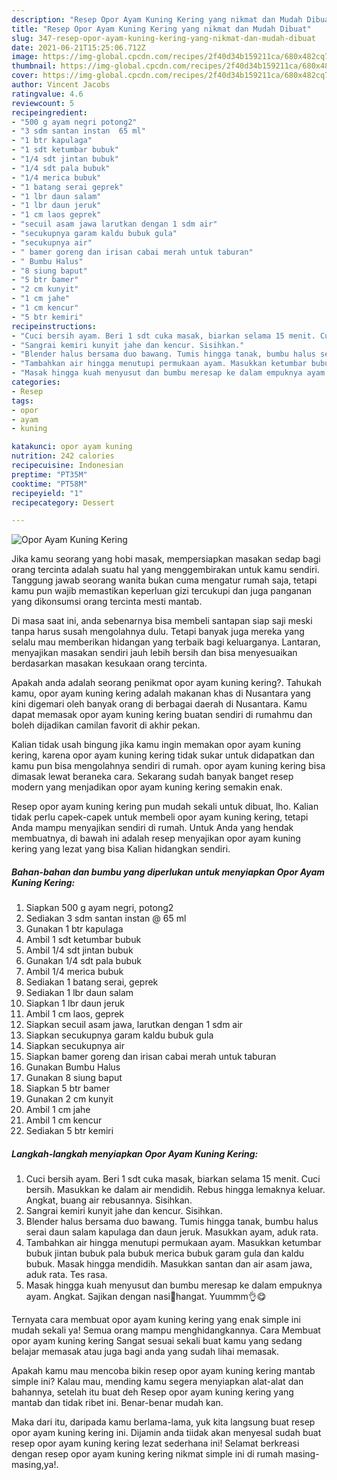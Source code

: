 ```yaml
---
description: "Resep Opor Ayam Kuning Kering yang nikmat dan Mudah Dibuat"
title: "Resep Opor Ayam Kuning Kering yang nikmat dan Mudah Dibuat"
slug: 347-resep-opor-ayam-kuning-kering-yang-nikmat-dan-mudah-dibuat
date: 2021-06-21T15:25:06.712Z
image: https://img-global.cpcdn.com/recipes/2f40d34b159211ca/680x482cq70/opor-ayam-kuning-kering-foto-resep-utama.jpg
thumbnail: https://img-global.cpcdn.com/recipes/2f40d34b159211ca/680x482cq70/opor-ayam-kuning-kering-foto-resep-utama.jpg
cover: https://img-global.cpcdn.com/recipes/2f40d34b159211ca/680x482cq70/opor-ayam-kuning-kering-foto-resep-utama.jpg
author: Vincent Jacobs
ratingvalue: 4.6
reviewcount: 5
recipeingredient:
- "500 g ayam negri potong2"
- "3 sdm santan instan  65 ml"
- "1 btr kapulaga"
- "1 sdt ketumbar bubuk"
- "1/4 sdt jintan bubuk"
- "1/4 sdt pala bubuk"
- "1/4 merica bubuk"
- "1 batang serai geprek"
- "1 lbr daun salam"
- "1 lbr daun jeruk"
- "1 cm laos geprek"
- "secuil asam jawa larutkan dengan 1 sdm air"
- "secukupnya garam kaldu bubuk gula"
- "secukupnya air"
- " bamer goreng dan irisan cabai merah untuk taburan"
- " Bumbu Halus"
- "8 siung baput"
- "5 btr bamer"
- "2 cm kunyit"
- "1 cm jahe"
- "1 cm kencur"
- "5 btr kemiri"
recipeinstructions:
- "Cuci bersih ayam. Beri 1 sdt cuka masak, biarkan selama 15 menit. Cuci bersih. Masukkan ke dalam air mendidih. Rebus hingga lemaknya keluar. Angkat, buang air rebusannya. Sisihkan."
- "Sangrai kemiri kunyit jahe dan kencur. Sisihkan."
- "Blender halus bersama duo bawang. Tumis hingga tanak, bumbu halus serai daun salam kapulaga dan daun jeruk. Masukkan ayam, aduk rata."
- "Tambahkan air hingga menutupi permukaan ayam. Masukkan ketumbar bubuk jintan bubuk pala bubuk merica bubuk garam gula dan kaldu bubuk. Masak hingga mendidih. Masukkan santan dan air asam jawa, aduk rata. Tes rasa."
- "Masak hingga kuah menyusut dan bumbu meresap ke dalam empuknya ayam. Angkat. Sajikan dengan nasi🍚hangat. Yuummm👌😋"
categories:
- Resep
tags:
- opor
- ayam
- kuning

katakunci: opor ayam kuning 
nutrition: 242 calories
recipecuisine: Indonesian
preptime: "PT35M"
cooktime: "PT58M"
recipeyield: "1"
recipecategory: Dessert

---
```



![Opor Ayam Kuning Kering](https://img-global.cpcdn.com/recipes/2f40d34b159211ca/680x482cq70/opor-ayam-kuning-kering-foto-resep-utama.jpg)

Jika kamu seorang yang hobi masak, mempersiapkan masakan sedap bagi orang tercinta adalah suatu hal yang menggembirakan untuk kamu sendiri. Tanggung jawab seorang  wanita bukan cuma mengatur rumah saja, tetapi kamu pun wajib memastikan keperluan gizi tercukupi dan juga panganan yang dikonsumsi orang tercinta mesti mantab.

Di masa  saat ini, anda sebenarnya bisa membeli santapan siap saji meski tanpa harus susah mengolahnya dulu. Tetapi banyak juga mereka yang selalu mau memberikan hidangan yang terbaik bagi keluarganya. Lantaran, menyajikan masakan sendiri jauh lebih bersih dan bisa menyesuaikan berdasarkan masakan kesukaan orang tercinta. 



Apakah anda adalah seorang penikmat opor ayam kuning kering?. Tahukah kamu, opor ayam kuning kering adalah makanan khas di Nusantara yang kini digemari oleh banyak orang di berbagai daerah di Nusantara. Kamu dapat memasak opor ayam kuning kering buatan sendiri di rumahmu dan boleh dijadikan camilan favorit di akhir pekan.

Kalian tidak usah bingung jika kamu ingin memakan opor ayam kuning kering, karena opor ayam kuning kering tidak sukar untuk didapatkan dan kamu pun bisa mengolahnya sendiri di rumah. opor ayam kuning kering bisa dimasak lewat beraneka cara. Sekarang sudah banyak banget resep modern yang menjadikan opor ayam kuning kering semakin enak.

Resep opor ayam kuning kering pun mudah sekali untuk dibuat, lho. Kalian tidak perlu capek-capek untuk membeli opor ayam kuning kering, tetapi Anda mampu menyajikan sendiri di rumah. Untuk Anda yang hendak membuatnya, di bawah ini adalah resep menyajikan opor ayam kuning kering yang lezat yang bisa Kalian hidangkan sendiri.

<!--inarticleads1-->

##### Bahan-bahan dan bumbu yang diperlukan untuk menyiapkan Opor Ayam Kuning Kering:

1. Siapkan 500 g ayam negri, potong2
1. Sediakan 3 sdm santan instan @ 65 ml
1. Gunakan 1 btr kapulaga
1. Ambil 1 sdt ketumbar bubuk
1. Ambil 1/4 sdt jintan bubuk
1. Gunakan 1/4 sdt pala bubuk
1. Ambil 1/4 merica bubuk
1. Sediakan 1 batang serai, geprek
1. Sediakan 1 lbr daun salam
1. Siapkan 1 lbr daun jeruk
1. Ambil 1 cm laos, geprek
1. Siapkan secuil asam jawa, larutkan dengan 1 sdm air
1. Siapkan secukupnya garam kaldu bubuk gula
1. Siapkan secukupnya air
1. Siapkan  bamer goreng dan irisan cabai merah untuk taburan
1. Gunakan  Bumbu Halus
1. Gunakan 8 siung baput
1. Siapkan 5 btr bamer
1. Gunakan 2 cm kunyit
1. Ambil 1 cm jahe
1. Ambil 1 cm kencur
1. Sediakan 5 btr kemiri




<!--inarticleads2-->

##### Langkah-langkah menyiapkan Opor Ayam Kuning Kering:

1. Cuci bersih ayam. Beri 1 sdt cuka masak, biarkan selama 15 menit. Cuci bersih. Masukkan ke dalam air mendidih. Rebus hingga lemaknya keluar. Angkat, buang air rebusannya. Sisihkan.
1. Sangrai kemiri kunyit jahe dan kencur. Sisihkan.
1. Blender halus bersama duo bawang. Tumis hingga tanak, bumbu halus serai daun salam kapulaga dan daun jeruk. Masukkan ayam, aduk rata.
1. Tambahkan air hingga menutupi permukaan ayam. Masukkan ketumbar bubuk jintan bubuk pala bubuk merica bubuk garam gula dan kaldu bubuk. Masak hingga mendidih. Masukkan santan dan air asam jawa, aduk rata. Tes rasa.
1. Masak hingga kuah menyusut dan bumbu meresap ke dalam empuknya ayam. Angkat. Sajikan dengan nasi🍚hangat. Yuummm👌😋




Ternyata cara membuat opor ayam kuning kering yang enak simple ini mudah sekali ya! Semua orang mampu menghidangkannya. Cara Membuat opor ayam kuning kering Sangat sesuai sekali buat kamu yang sedang belajar memasak atau juga bagi anda yang sudah lihai memasak.

Apakah kamu mau mencoba bikin resep opor ayam kuning kering mantab simple ini? Kalau mau, mending kamu segera menyiapkan alat-alat dan bahannya, setelah itu buat deh Resep opor ayam kuning kering yang mantab dan tidak ribet ini. Benar-benar mudah kan. 

Maka dari itu, daripada kamu berlama-lama, yuk kita langsung buat resep opor ayam kuning kering ini. Dijamin anda tiidak akan menyesal sudah buat resep opor ayam kuning kering lezat sederhana ini! Selamat berkreasi dengan resep opor ayam kuning kering nikmat simple ini di rumah masing-masing,ya!.

